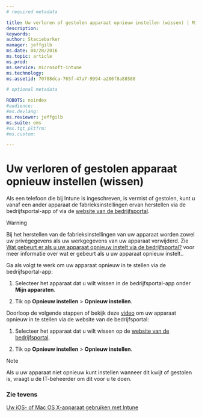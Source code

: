 ```yaml
---
# required metadata

title: Uw verloren of gestolen apparaat opnieuw instellen (wissen) | Microsoft Intune
description:
keywords:
author: Staciebarker
manager: jeffgilb
ms.date: 04/28/2016
ms.topic: article
ms.prod:
ms.service: microsoft-intune
ms.technology:
ms.assetid: 70788dca-765f-47a7-9994-a286f8a88588

# optional metadata

ROBOTS: noindex
#audience:
#ms.devlang:
ms.reviewer: jeffgilb
ms.suite: ems
#ms.tgt_pltfrm:
#ms.custom:

---
```



# Uw verloren of gestolen apparaat opnieuw instellen (wissen)

Als een telefoon die bij Intune is ingeschreven, is vermist of gestolen, kunt u vanaf een ander apparaat de fabrieksinstellingen ervan herstellen via de bedrijfsportal-app of via de [website van de bedrijfsportal](http://portal.manage.microsoft.com).

> [!WARNING]
> Bij het herstellen van de fabrieksinstellingen van uw apparaat worden zowel uw privégegevens als uw werkgegevens van uw apparaat verwijderd. Zie [Wat gebeurt er als u uw apparaat opnieuw instelt via de bedrijfsportal?](what-happens-if-you-reset-your-device-using-the-company-portal-ios.md) voor meer informatie over wat er gebeurt als u uw apparaat opnieuw instelt..

Ga als volgt te werk om uw apparaat opnieuw in te stellen via de bedrijfsportal-app:

1.  Selecteer het apparaat dat u wilt wissen in de bedrijfsportal-app onder **Mijn apparaten**.

2.  Tik op **Opnieuw instellen** &gt; **Opnieuw instellen**.

Doorloop de volgende stappen of bekijk deze [video](http://aka.ms/jhdjak) om uw apparaat opnieuw in te stellen via de website van de bedrijfsportal:

1.  Selecteer het apparaat dat u wilt wissen op de [website van de bedrijfsportal](http://portal.manage.microsoft.com).

2.  Tik op **Opnieuw instellen** &gt; **Opnieuw instellen**.
> [!NOTE]
> Als u uw apparaat niet opnieuw kunt instellen wanneer dit kwijt of gestolen is, vraagt u de IT-beheerder om dit voor u te doen.

### Zie tevens
[Uw iOS- of Mac OS X-apparaat gebruiken met Intune](using-your-ios-or-mac-os-x-device-with-intune.md)

<!--HONumber=May16_HO1-->



